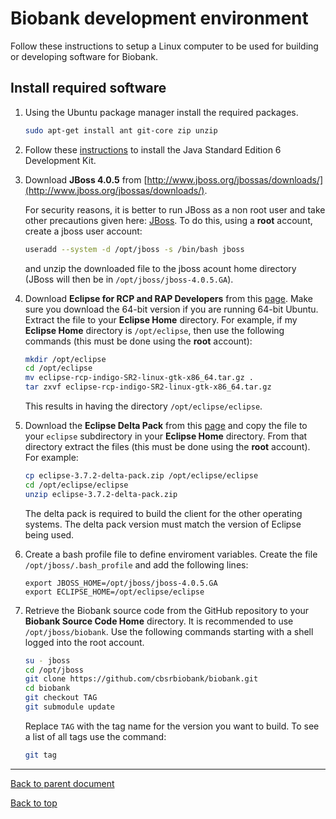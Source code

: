 # Biobank development environment

Follow these instructions to setup a Linux computer to be used for building or developing software
for Biobank.

## Install required software

1.  Using the Ubuntu package manager install the required packages.

    ```bash
	sudo apt-get install ant git-core zip unzip
	```

1.  Follow these [instructions](ubuntu_java_install.md) to install the Java Standard Edition 6
    Development Kit.

1.  Download **JBoss 4.0.5** from
    [http://www.jboss.org/jbossas/downloads/](http://www.jboss.org/jbossas/downloads/).

    For security reasons, it is better to run JBoss as a non root user and take other precautions
    given here: [JBoss](jboss_configuration.md). To do this, using a **root** account, create a
    jboss user account:

    ```bash
    useradd --system -d /opt/jboss -s /bin/bash jboss
	````

    and unzip the downloaded file to the jboss acount home directory (JBoss will then be in
    `/opt/jboss/jboss-4.0.5.GA`).

1.  Download **Eclipse for RCP and RAP Developers** from this
    [page](http://www.eclipse.org/downloads/packages/release/indigo/sr2).  Make sure you download the
    64-bit version if you are running 64-bit Ubuntu. Extract the file to your **Eclipse Home**
    directory. For example, if my **Eclipse Home** directory is `/opt/eclipse`, then use the
    following commands (this must be done using the **root** account):

    ```bash
	mkdir /opt/eclipse
	cd /opt/eclipse
	mv eclipse-rcp-indigo-SR2-linux-gtk-x86_64.tar.gz .
	tar zxvf eclipse-rcp-indigo-SR2-linux-gtk-x86_64.tar.gz
	```

    This results in having the directory `/opt/eclipse/eclipse`.

1.  Download the **Eclipse Delta Pack** from this
    [page](http://archive.eclipse.org/eclipse/downloads/drops/R-3.7.2-201202080800/#DeltaPack) and
    copy the file to your `eclipse` subdirectory in your **Eclipse Home** directory. From that
    directory extract the files  (this must be done using the **root** account). For example:

    ```bash
	cp eclipse-3.7.2-delta-pack.zip /opt/eclipse/eclipse
	cd /opt/eclipse/eclipse
	unzip eclipse-3.7.2-delta-pack.zip
	```

    The delta pack is required to build the client for the other operating systems. The delta pack
    version must match the version of Eclipse being used.

1.  Create a bash profile file to define enviroment variables. Create the file
    `/opt/jboss/.bash_profile` and add the following lines:

    ```
	export JBOSS_HOME=/opt/jboss/jboss-4.0.5.GA
    export ECLIPSE_HOME=/opt/eclipse/eclipse
	```

1.  Retrieve the Biobank source code from the GitHub repository to your **Biobank Source Code Home**
    directory. It is recommended to use `/opt/jboss/biobank`. Use the following commands starting
    with a shell logged into the root account.

    ```bash
	su - jboss
	cd /opt/jboss
	git clone https://github.com/cbsrbiobank/biobank.git
	cd biobank
	git checkout TAG
	git submodule update
	```

    Replace `TAG` with the tag name for the version you want to build. To see a list of all tags use
    the command:

    ```bash
	git tag
	```


****

[Back to parent document](client_build.md)

[Back to top](../README.md)
